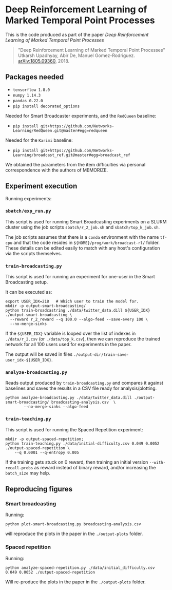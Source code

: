 # Deep Reinforcement Learning of Marked Temporal Point Processes

This is the code produced as part of the paper _Deep Reinforcement Learning of Marked Temporal Point Processes_ 

> "Deep Reinforcement Learning of Marked Temporal Point Processes"
> Utkarsh Upadhyay, Abir De, Manuel Gomez-Rodriguez. [arXiv:1805.09360](https://arxiv.org/abs/1805.09360), 2018.

## Packages needed

 - `tensorflow 1.8.0`
 - `numpy 1.14.3`
 - `pandas 0.22.0`
 - `pip install decorated_options`

Needed for Smart Broadcaster experiments, and the `RedQueen` baseline:

 - `pip install git+https://github.com/Networks-Learning/RedQueen.git@master#egg=redqueen`

Needed for the `Karimi` baseline:

 - `pip install git+https://github.com/Networks-Learning/broadcast_ref.git@master#egg=broadcast_ref`

We obtained the parameters from the item difficulties via personal correspondence with the authors of MEMORIZE.

## Experiment execution

Running experiments:

### `sbatch/exp_run.py`

This script is used for running Smart Broadcasting experiments on a SLURM cluster using the job scripts `sbatch/r_2_job.sh` and `sbatch/top_k_job.sh`.

The job scripts assumes that there is a `conda` environment with the name `tf-cpu` and that the code resides in `${HOME}/prog/work/broadcast-rl/` folder. These details can be edited easily to match with any host's configuration via the scripts themselves.

### `train-broadcasting.py`

This script is used for running an experiment for one-user in the Smart Broadcasting setup.

It can be executed as:

    export USER_IDX=218   # Which user to train the model for.
    mkdir -p output-smart-broadcasting/
    python train-broadcastring ./data/twitter_data.dill ${USER_IDX} ./output-smart-broadcasting \
      --reward r_2_reward --q 100.0 --algo-feed --save-every 100 \
      --no-merge-sinks

If the `${USER_IDX}` variable is looped over the list of indexes in `./data/r_2.csv` (or `./data/top_k.csv`), then we can reproduce the trained network for all 100 users used for experiments in the paper.

The output will be saved in files `./output-dir/train-save-user_idx-${USER_IDX}`.

### `analyze-broadcasting.py`

Reads output produced by `train-broadcasting.py` and compares it against baselines and saves the results in a CSV file ready for analysis/plotting.

    python analyze-broadcasting.py ./data/twitter_data.dill ./output-smart-broadcasting/ broadcasting-analysis.csv  \
            --no-merge-sinks --algo-feed


### `train-teaching.py`

This script is used for running the Spaced Repetition experiment:

    mkdir -p output-spaced-repetition;
    python train-teaching.py ./data/initial-difficulty.csv 0.049 0.0052 ./output-spaced-repetition \
        --q 0.0001 --q-entropy 0.005


If the training gets stuck on 0 reward, then training an initial version `--with-recall-probs` as reward instead of binary reward, and/or increasing the `batch_size` may help.


## Reproducing figures

### Smart broadcasting

Running:

    python plot-smart-broadcasting.py broadcasting-analysis.csv

will reproduce the plots in the paper in the `./output-plots` folder.

### Spaced repetition

Running:

    python analyze-spaced-repetition.py ./data/initial_difficulty.csv 0.049 0.0052 ./output-spaced-repetition

Will re-produce the plots in the paper in the `./output-plots` folder.
